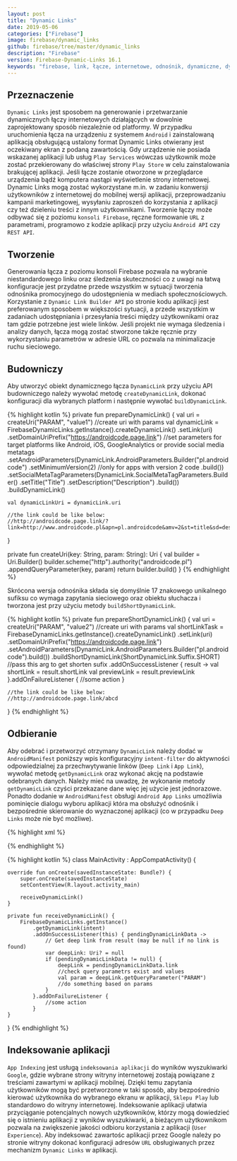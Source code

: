 ```yaml
---
layout: post
title: "Dynamic Links"
date: 2019-05-06
categories: ["Firebase"]
image: firebase/dynamic_links
github: firebase/tree/master/dynamic_links
description: "Firebase"
version: Firebase-Dynamic-Links 16.1
keywords: "firebase, link, łącze, internetowe, odnośnik, dynamiczne, dynamic, deep, web, udostępnianie, share, android, programowanie, programming"
---
```


## Przeznaczenie
`Dynamic Links` jest sposobem na generowanie i przetwarzanie dynamicznych łączy internetowych działających w dowolnie zaprojektowany sposób niezależnie od platformy. W przypadku uruchomienia łącza na urządzeniu z systemem `Android` i zainstalowaną aplikacją obsługującą ustalony format Dynamic Links otwierany jest oczekiwany ekran z podaną zawartością. Gdy urządzenie nie posiada wskazanej aplikacji lub usług `Play Services` wówczas użytkownik może zostać przekierowany do właściwej strony `Play Store` w celu zainstalowania brakującej aplikacji. Jeśli łącze zostanie otworzone w przeglądarce urządzenia bądź komputera nastąpi wyświetlenie strony internetowej. Dynamic Links mogą zostać wykorzystane m.in. w zadaniu konwersji użytkowników z internetowej do mobilnej wersji aplikacji, przeprowadzaniu kampanii marketingowej, wysyłaniu zaproszeń do korzystania z aplikacji czy też dzieleniu treści z innym użytkownikami. Tworzenie łączy może odbywać się z poziomu `konsoli Firebase`, ręczne formowanie `URL` z parametrami, programowo z kodzie aplikacji przy użyciu `Android API` czy `REST API`.

## Tworzenie
Generowania łącza z poziomu konsoli Firebase pozwala na wybranie niestandardowego linku oraz śledzenia skuteczności co z uwagi na łatwą konfiguracje jest przydatne przede wszystkim w sytuacji tworzenia odnośnika promocyjnego do udostępnienia w mediach społecznościowych. Korzystanie z `Dynamic Link Builder API` po stronie kodu aplikacji jest preferowanym sposobem w większości sytuacji, a przede wszystkim w zadaniach udostępniania i przesyłania treści między użytkownikami oraz tam gdzie potrzebne jest wiele linków. Jeśli projekt nie wymaga śledzenia i analizy danych, łącza mogą zostać stworzone także ręcznie przy wykorzystaniu parametrów w adresie URL co pozwala na minimalizacje ruchu sieciowego.

## Budowniczy
Aby utworzyć obiekt dynamicznego łącza `DynamicLink` przy użyciu API budowniczego należy wywołać metodę `createDynamicLink`, dokonać konfiguracji dla wybranych platform i następnie wywołać `buildDynamicLink`.

{% highlight kotlin %}
private fun prepareDynamicLink() {
    val uri = createUri("PARAM", "value1") //create uri with params
    val dynamicLink = FirebaseDynamicLinks.getInstance().createDynamicLink()
        .setLink(uri)
        .setDomainUriPrefix("https://androidcode.page.link")
        //set parameters for target platforms like Android, iOS, GoogleAnalytics or provide social media metatags
        .setAndroidParameters(DynamicLink.AndroidParameters.Builder("pl.androidcode")
            .setMinimumVersion(2) //only for apps with version 2 code
            .build())
        .setSocialMetaTagParameters(DynamicLink.SocialMetaTagParameters.Builder()
            .setTitle("Title")
            .setDescription("Description")
            .build())
        .buildDynamicLink()

    val dynamicLinkUri = dynamicLink.uri

    //the link could be like below:
    //http://androidcode.page.link/?link=http://www.androidcode.pl&apn=pl.androidcode&amv=2&st=title&sd=description
}

private fun createUri(key: String, param: String): Uri {
    val builder = Uri.Builder()
    builder.scheme("http").authority("androidcode.pl")
        .appendQueryParameter(key, param)
    return builder.build()
}
{% endhighlight %}

Skrócona wersja odnośnika składa się domyślnie 17 znakowego unikalnego sufiksu co wymaga zapytania sieciowego oraz obiektu słuchacza i tworzona jest przy użyciu metody `buildShortDynamicLink`.

{% highlight kotlin %}
private fun prepareShortDynamicLink() {
    val uri = createUri("PARAM", "value2") //create uri with params
    val shortLinkTask = FirebaseDynamicLinks.getInstance().createDynamicLink()
        .setLink(uri)
        .setDomainUriPrefix("https://androidcode.page.link")
        .setAndroidParameters(DynamicLink.AndroidParameters.Builder("pl.androidcode").build())
        .buildShortDynamicLink(ShortDynamicLink.Suffix.SHORT) //pass this arg to get shorten sufix
        .addOnSuccessListener { result ->
            val shortLink = result.shortLink
            val previewLink = result.previewLink
        }.addOnFailureListener {
            //some action
        }

    //the link could be like below:
    //http://androidcode.page.link/abcd
}
{% endhighlight %}

## Odbieranie
Aby odebrać i przetworzyć otrzymany `DynamicLink` należy dodać w `AndroidManifest` poniższy wpis konfiguracyjny `intent-filter` do aktywności odpowiedzialnej za przechwytywanie linków (`Deep Link` i `App Link`), wywołać metodę `getDynamicLink` oraz wykonać akcję na podstawie odebranych danych. Należy mieć na uwadzę, że wykonanie metody `getDynamicLink` czyści przekazane dane więc jej użycie jest jednorazowe. Ponadto dodanie w `AndroidManifest` obsługi `Android App Links` umożliwia pominięcie dialogu wyboru aplikacji która ma obsłużyć odnośnik i bezpośrednie skierowanie do wyznaczonej aplikacji (co w przypadku `Deep Links` może nie być możliwe).

{% highlight xml %}
<!-- autoVerify flags is responsible for handling Dynamic Links using App Links -->
<!-- add filter to MainActivity -->
<intent-filter android:autoVerify="true">
    <action android:name="android.intent.action.VIEW"/>
    <category android:name="android.intent.category.DEFAULT"/>
    <category android:name="android.intent.category.BROWSABLE"/>
    <data android:host="androidcode.pl" android:scheme="http"/>
</intent-filter>
{% endhighlight %}

{% highlight kotlin %}
class MainActivity : AppCompatActivity() {

    override fun onCreate(savedInstanceState: Bundle?) {
        super.onCreate(savedInstanceState)
        setContentView(R.layout.activity_main)

        receiveDynamicLink() 
    }

    private fun receiveDynamicLink() {
        FirebaseDynamicLinks.getInstance()
            .getDynamicLink(intent)
            .addOnSuccessListener(this) { pendingDynamicLinkData ->
                // Get deep link from result (may be null if no link is found)
                var deepLink: Uri? = null
                if (pendingDynamicLinkData != null) {
                    deepLink = pendingDynamicLinkData.link
                    //check query parametrs exist and values
                    val param = deepLink.getQueryParameter("PARAM")
                    //do something based on params
                }
            }.addOnFailureListener {
                //some action
            }
    }
}
{% endhighlight %}

## Indeksowanie aplikacji
`App Indexing` jest usługą `indeksowania aplikacji` do wyników wyszukiwarki `Google`, gdzie wybrane strony witryny internetowej zostają powiązane z treściami zawartymi w aplikacji mobilnej. Dzięki temu zapytania użytkowników mogą być przetworzone w taki sposób, aby bezpośrednio kierować użytkownika do wybranego ekranu w aplikacji, `Sklepu Play` lub standardowo do witryny internetowej. Indeksowanie aplikacji ułatwia przyciąganie potencjalnych nowych użytkowników, którzy mogą dowiedzieć się o istnieniu aplikacji z wyników wyszukiwarki, a bieżącym użytkownikom pozwala na zwiększenie jakości odbioru korzystania z aplikacji (`User Experience`). Aby indeksować zawartośc aplikacji przez Google należy po stronie witryny dokonać konfiguracji adresów `URL` obsługiwanych przez mechanizm `Dynamic Links` w aplikacji. 
